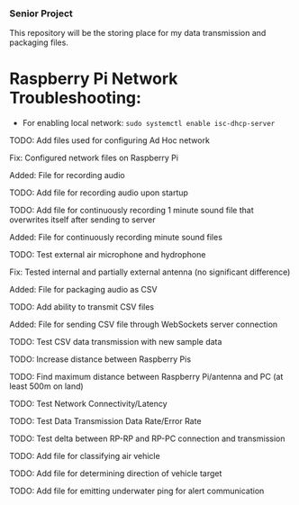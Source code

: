 ### Senior Project

This repository will be the storing place for my data transmission and packaging files.

# Raspberry Pi Network Troubleshooting:
- For enabling local network: `sudo systemctl enable isc-dhcp-server`

TODO: Add files used for configuring Ad Hoc network

Fix: Configured network files on Raspberry Pi

Added: File for recording audio

TODO: Add file for recording audio upon startup

TODO: Add file for continuously recording 1 minute sound file that overwrites itself after sending to server

Added: File for continuously recording minute sound files

TODO: Test external air microphone and hydrophone

Fix: Tested internal and partially external antenna (no significant difference)

Added: File for packaging audio as CSV

TODO: Add ability to transmit CSV files

Added: File for sending CSV file through WebSockets server connection

TODO: Test CSV data transmission with new sample data

TODO: Increase distance between Raspberry Pis

TODO: Find maximum distance between Raspberry Pi/antenna and PC (at least 500m on land)

TODO: Test Network Connectivity/Latency

TODO: Test Data Transmission Data Rate/Error Rate

TODO: Test delta between RP-RP and RP-PC connection and transmission

TODO: Add file for classifying air vehicle

TODO: Add file for determining direction of vehicle target

TODO: Add file for emitting underwater ping for alert communication
